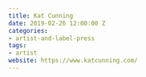 ```yaml
---
title: Kat Cunning
date: 2019-02-26 12:00:00 Z
categories:
- artist-and-label-press
tags:
- artist
website: https://www.katcunning.com/
---
```


